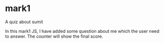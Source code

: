 # mark1
A quiz about sumit

In this mark1 JS, I have added some question about me which the user need to answer. The counter will show the final score.
